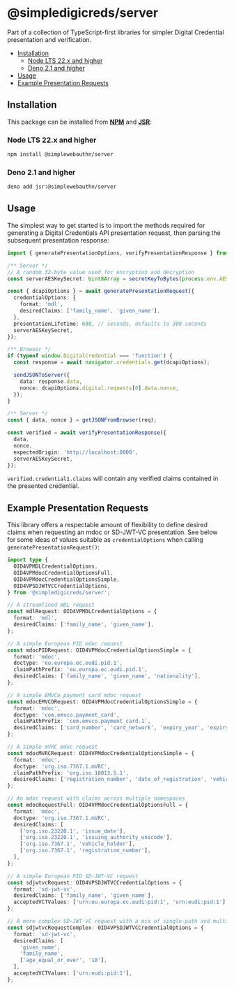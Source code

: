 # @simpledigicreds/server <!-- omit in toc -->

Part of a collection of TypeScript-first libraries for simpler Digital Credential presentation and
verification.

- [Installation](#installation)
  - [Node LTS 22.x and higher](#node-lts-22x-and-higher)
  - [Deno 2.1 and higher](#deno-21-and-higher)
- [Usage](#usage)
- [Example Presentation Requests](#example-presentation-requests)

## Installation

This package can be installed from **[NPM](https://www.npmjs.com/package/@simplewebauthn/server)**
and **[JSR](https://jsr.io/@simplewebauthn/server)**:

### Node LTS 22.x and higher

```sh
npm install @simplewebauthn/server
```

### Deno 2.1 and higher

```sh
deno add jsr:@simplewebauthn/server
```

## Usage

The simplest way to get started is to import the methods required for generating a Digital
Credentials API presentation request, then parsing the subsequent presentation response:

```ts
import { generatePresentationOptions, verifyPresentationResponse } from '@simpledigicreds/server';

/** Server */
// A random 32-byte value used for encryption and decryption
const serverAESKeySecret: Uint8Array = secretKeyToBytes(process.env.AES_SECRET_KEY);

const { dcapiOptions } = await generatePresentationRequest({
  credentialOptions: {
    format: 'mdl',
    desiredClaims: ['family_name', 'given_name'],
  },
  presentationLifetime: 600, // seconds, defaults to 300 seconds
  serverAESKeySecret,
});

/** Browser */
if (typeof window.DigitalCredential === 'function') {
  const response = await navigator.credentials.get(dcapiOptions);

  sendJSONToServer({
    data: response.data,
    nonce: dcapiOptions.digital.requests[0].data.nonce,
  });
}

/** Server */
const { data, nonce } = getJSONFromBrowser(req);

const verified = await verifyPresentationResponse({
  data,
  nonce,
  expectedOrigin: 'http://localhost:8000',
  serverAESKeySecret,
});
```

`verified.credential1.claims` will contain any verified claims contained in the presented
credential.

## Example Presentation Requests

This library offers a respectable amount of flexibility to define desired claims when requesting an
mdoc or SD-JWT-VC presentation. See below for some ideas of values suitable as `credentialOptions`
when calling `generatePresentationRequest()`:

```ts
import type {
  OID4VPMDLCredentialOptions,
  OID4VPMdocCredentialOptionsFull,
  OID4VPMdocCredentialOptionsSimple,
  OID4VPSDJWTVCCredentialOptions,
} from '@simpledigicreds/server';
```

```ts
// A streamlined mDL request
const mdlRequest: OID4VPMDLCredentialOptions = {
  format: 'mdl',
  desiredClaims: ['family_name', 'given_name'],
};
```

```ts
// A simple European PID mdoc request
const mdocPIDRequest: OID4VPMdocCredentialOptionsSimple = {
  format: 'mdoc',
  doctype: 'eu.europa.ec.eudi.pid.1',
  claimPathPrefix: 'eu.europa.ec.eudi.pid.1',
  desiredClaims: ['family_name', 'given_name', 'nationality'],
};
```

```ts
// A simple EMVCo payment card mdoc request
const mdocEMVCORequest: OID4VPMdocCredentialOptionsSimple = {
  format: 'mdoc',
  doctype: 'com.emvco.payment_card',
  claimPathPrefix: 'com.emvco.payment_card.1',
  desiredClaims: ['card_number', 'card_network', 'expiry_year', 'expiry_month'],
};
```

```ts
// A simple mVRC mdoc request
const mdocMVRCRequest: OID4VPMdocCredentialOptionsSimple = {
  format: 'mdoc',
  doctype: 'org.iso.7367.1.mVRC',
  claimPathPrefix: 'org.iso.18013.5.1',
  desiredClaims: ['registration_number', 'date_of_registration', 'vehicle_holder'],
};
```

```ts
// An mdoc request with claims across multiple namespaces
const mdocRequestFull: OID4VPMdocCredentialOptionsFull = {
  format: 'mdoc',
  doctype: 'org.iso.7367.1.mVRC',
  desiredClaims: [
    ['org.iso.23220.1', 'issue_date'],
    ['org.iso.23220.1', 'issuing_authority_unicode'],
    ['org.iso.7367.1', 'vehicle_holder'],
    ['org.iso.7367.1', 'registration_number'],
  ],
};
```

```ts
// A simple European PID SD-JWT-VC request
const sdjwtvcRequest: OID4VPSDJWTVCCredentialOptions = {
  format: 'sd-jwt-vc',
  desiredClaims: ['family_name', 'given_name'],
  acceptedVCTValues: ['urn:eu.europa.ec.eudi:pid:1', 'urn:eudi:pid:1'],
};
```

```ts
// A more complex SD-JWT-VC request with a mix of single-path and multi-path claims
const sdjwtvcRequestComplex: OID4VPSDJWTVCCredentialOptions = {
  format: 'sd-jwt-vc',
  desiredClaims: [
    'given_name',
    'family_name',
    ['age_equal_or_over', '18'],
  ],
  acceptedVCTValues: ['urn:eudi:pid:1'],
};
```
